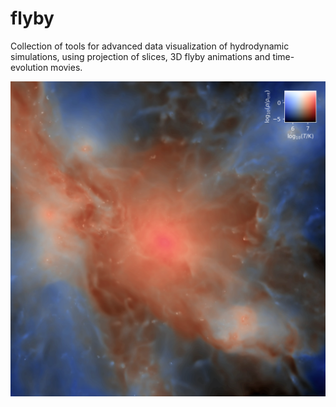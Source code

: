 # flyby
Collection of tools for advanced data visualization of hydrodynamic simulations, using projection of slices, 3D flyby animations and time-evolution movies.

![Image](./docs/VR93_-8res_Ref.png)